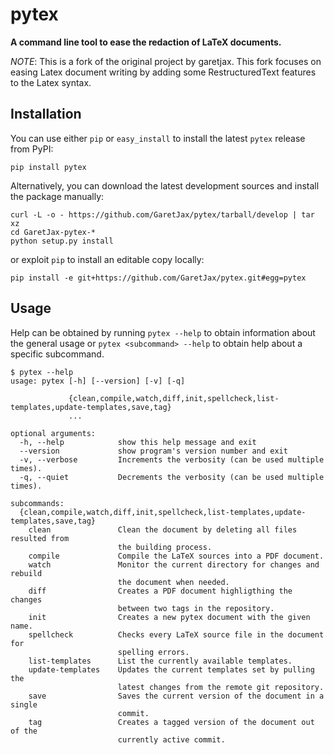 pytex
=====

**A command line tool to ease the redaction of LaTeX documents.**

*NOTE*: This is a fork of the original project by garetjax. This fork focuses
on easing Latex document writing by adding some RestructuredText features to
the Latex syntax.

Installation
------------

You can use either `pip` or `easy_install` to install the latest `pytex`
release from PyPI:

    pip install pytex

Alternatively, you can download the latest development sources and
install the package manually:

    curl -L -o - https://github.com/GaretJax/pytex/tarball/develop | tar xz
    cd GaretJax-pytex-*
    python setup.py install

or exploit `pip` to install an editable copy locally:

    pip install -e git+https://github.com/GaretJax/pytex.git#egg=pytex


Usage
-----

Help can be obtained by running `pytex --help` to obtain information about
the general usage or `pytex <subcommand> --help` to obtain help about a
specific subcommand.

    $ pytex --help
    usage: pytex [-h] [--version] [-v] [-q]

                 {clean,compile,watch,diff,init,spellcheck,list-templates,update-templates,save,tag}
                 ...

    optional arguments:
      -h, --help            show this help message and exit
      --version             show program's version number and exit
      -v, --verbose         Increments the verbosity (can be used multiple times).
      -q, --quiet           Decrements the verbosity (can be used multiple times).

    subcommands:
      {clean,compile,watch,diff,init,spellcheck,list-templates,update-templates,save,tag}
        clean               Clean the document by deleting all files resulted from
                            the building process.
        compile             Compile the LaTeX sources into a PDF document.
        watch               Monitor the current directory for changes and rebuild
                            the document when needed.
        diff                Creates a PDF document highligthing the changes
                            between two tags in the repository.
        init                Creates a new pytex document with the given name.
        spellcheck          Checks every LaTeX source file in the document for
                            spelling errors.
        list-templates      List the currently available templates.
        update-templates    Updates the current templates set by pulling the
                            latest changes from the remote git repository.
        save                Saves the current version of the document in a single
                            commit.
        tag                 Creates a tagged version of the document out of the
                            currently active commit.
